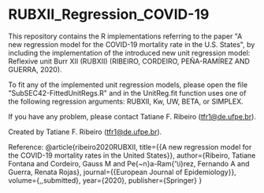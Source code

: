 # RUBXII_Regression_COVID-19

This repository contains the R implementations referring to the paper "A new regression model for the COVID-19 mortality rate in the U.S. States", by including the implementation of the introduced new unit regression model: Reflexive unit Burr XII (RUBXII) (RIBEIRO, CORDEIRO, PEÑA-RAMÍREZ AND GUERRA, 2020).

To fit any of the implemented unit regression models, please open the file "SubSEC42-FittedUnitRegs.R" and in the UnitReg.fit function uses one of the following regression arguments: RUBXII, Kw, UW, BETA, or SIMPLEX.

If you have any problem, please contact Tatiane F. Ribeiro (tfr1@de.ufpe.br).

Created by Tatiane F. Ribeiro (tfr1@de.ufpe.br).

Reference:
@article{ribeiro2020RUBXII,
  title={{A new regression model for the COVID-19 mortality rates in the United States}},
  author={Ribeiro, Tatiane Fontana and Cordeiro, Gauss M and Pe{\~n}a-Ram{\'\i}rez, Fernando A and Guerra, Renata Rojas},
  journal={{European Journal of Epidemiology}},
  volume={\,\,submitted},
  year={2020},
  publisher={Springer}
}
